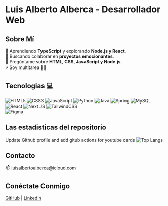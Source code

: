 # Luis Alberto Alberca - Desarrollador Web

## Sobre Mí

🌱 Aprendiendo **TypeScript** y explorando **Node.js y React**.  
👯 Buscando colaborar en **proyectos emocionantes**.  
💬 Pregúntame sobre **HTML, CSS, JavaScript y Node.js**.  
⚡ Soy multitarea 🤹‍♂️

## Tecnologias 💻
![HTML5](https://img.shields.io/badge/html5-%23E34F26.svg?style=for-the-badge&logo=html5&logoColor=white)
![CSS3](https://img.shields.io/badge/css3-%231572B6.svg?style=for-the-badge&logo=css3&logoColor=white)
![JavaScript](https://img.shields.io/badge/javascript-%23323330.svg?style=for-the-badge&logo=javascript&logoColor=%23F7DF1E)
![Python](https://img.shields.io/badge/python-3670A0?style=for-the-badge&logo=python&logoColor=ffdd54)
![Java](https://img.shields.io/badge/java-%23ED8B00.svg?style=for-the-badge&logo=openjdk&logoColor=white)
![Spring](https://img.shields.io/badge/spring-%236DB33F.svg?style=for-the-badge&logo=spring&logoColor=white)
![MySQL](https://img.shields.io/badge/mysql-%2300f.svg?style=for-the-badge&logo=mysql&logoColor=white)
<br/>
![React](https://img.shields.io/badge/react-%2320232a.svg?style=for-the-badge&logo=react&logoColor=%2361DAFB)
![Next JS](https://img.shields.io/badge/Next-black?style=for-the-badge&logo=next.js&logoColor=white)
![TailwindCSS](https://img.shields.io/badge/tailwindcss-%2338B2AC.svg?style=for-the-badge&logo=tailwind-css&logoColor=white)
<br/>
![Figma](https://img.shields.io/badge/figma-%23F24E1E.svg?style=for-the-badge&logo=figma&logoColor=white)

## Las estadisticas del repositorio

Update Github profile and add gitub actions for youtube cards
![Top Langs](https://github-readme-stats.vercel.app/api/top-langs/?username=luisalbertoalberca&layout=compact&theme=dark)

## Contacto

📫 <a href="mailto:luisalbertoalberca@icloud.com">luisalbertoalberca@icloud.com</a>

## Conéctate Conmigo

<a href="https://github.com/devluisalberca" target="_blank">GitHub</a> | <a href="https://linkedin.com/in/luisalbertoalberca" target="_blank">LinkedIn</a>
